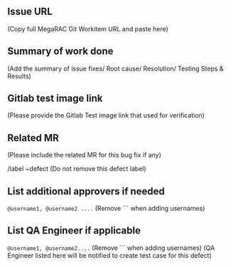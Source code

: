 ## Issue URL
(Copy full MegaRAC Git Workitem URL and paste here)

## Summary of work done
(Add the summary of issue fixes/ Root cause/ Resolution/ Testing Steps & Results)

## Gitlab test image link
(Please provide the Gitlab Test image link that used for verification)

## Related MR
(Please include the related MR for this bug fix if any)

/label ~defect
(Do not remove this defect label)

## List additional approvers if needed
```@username1, @username2 ....``` (Remove ``` when adding usernames)

## List QA Engineer if applicable 
```@username1, @username2....``` (Remove ``` when adding usernames)
(QA Engineer listed here will be notified to create test case for this defect)


